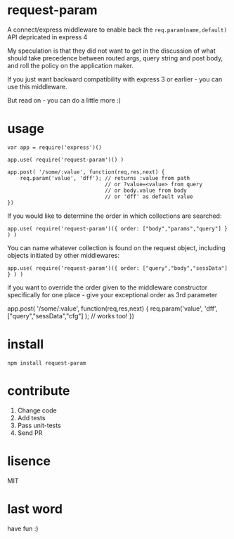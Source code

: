 request-param
=============
A connect/express middleware to enable back the `req.param(name,default)` API 
depricated in express 4

My speculation is that they did not want to get in the discussion of what 
should take precedence between routed args, query string and post body, and 
roll the policy on the application maker.

If you just want backward compatibility with express 3 or earlier - you can use 
this middleware.

But read on - you can do a little more :)

usage
=====

```
var app = require('express')()

app.use( require('request-param')() )

app.post( '/some/:value', function(req,res,next) {
    req.param('value', 'dff'); // returns :value from path
                               // or ?value=<value> from query
                               // or body.value from body
                               // or 'dff' as default value
})
```

If you would like to determine the order in which collections are searched:

```
app.use( require('request-param')({ order: ["body","params","query"] } ) )
```

You can name whatever collection is found on the request object, including 
objects initiated by other middlewares:

```
app.use( require('request-param')({ order: ["query","body","sessData"] } ) )
```

if you want to override the order given to the middleware constructor 
specifically for one place - give your exceptional order as 3rd parameter

app.post( '/some/:value', function(req,res,next) {
    req.param('value', 'dff', ["query","sessData","cfg"] ); // works too!
})



install
=======

`npm install request-param`

contribute
==========
1. Change code
2. Add tests
3. Pass unit-tests
4. Send PR

lisence
=======
MIT

last word
=========
have fun :)